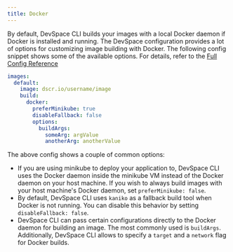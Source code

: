 ```yaml
---
title: Docker
---
```


By default, DevSpace CLI builds your images with a local Docker daemon if Docker is installed and running. The DevSpace configuration provides a lot of options for customizing image building with Docker. The following config snippet shows some of the available options. For details, refer to the [Full Config Reference](/docs/configuration/reference#images-builddocker)

```yaml
images:
  default:
    image: dscr.io/username/image
    build:
      docker:
        preferMinikube: true
        disableFallback: false
        options:
          buildArgs:
            someArg: argValue
            anotherArg: anotherValue
```

The above config shows a couple of common options:
- If you are using minikube to deploy your application to, DevSpace CLI uses the Docker daemon inside the minikube VM instead of the Docker daemon on your host machine. If you wish to always build images with your host machine's Docker daemon, set `preferMinikube: false`.
- By default, DevSpace CLI uses `kaniko` as a fallback build tool when Docker is not running. You can disable this behavior by setting `disableFallback: false`.
- DevSpace CLI can pass certain configurations directly to the Docker daemon for building an image. The most commonly used is `buildArgs`. Additionally, DevSpace CLI allows to specify a `target` and a `network` flag for Docker builds.
